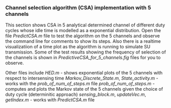 ### Channel selection algorithm (CSA) implementation with 5 channels
This section shows CSA in 5 analytical determined channel of different duty cycles whose idle time is modelled as a exponential distribution. 
Open the file *PredictCSA.m* file to test the algorithm on the 5 channels and observe the command line for comments to show its steps. Also there is a realtime visualizatiion of a time plot as the algorithm is running to simulate SU transmission.
Some of the test results showing the frequency of selection of the channels is shown in *PredictiveCSA_for_5_channels.fig* files for you to observe.

Other files include 
*HED.m* - shows exponential plots of the 5 channels with respect to intersensing time
*Markov_Discrete_State.m*, *State_activity.m* - works with the *prob_of_num_of_steps.m* file 
*prob_of_num_of_steps.m* - computes and plots the Markov state of the 5 channels given the choice of duty cycle (determinitic approach)
*sensing_block.m*, *updateVec.m*, *getIndex.m* - works with *PredictCSA.m* file
 
